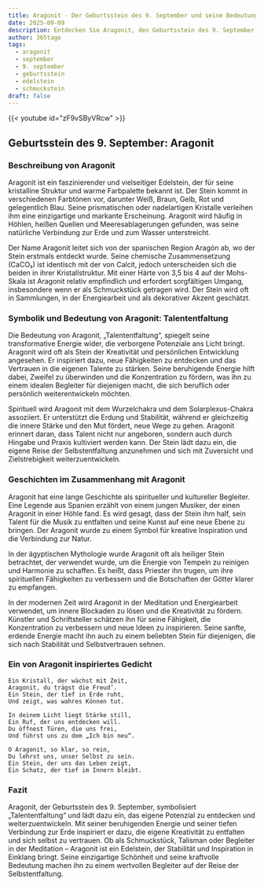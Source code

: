 ```yaml
---
title: Aragonit - Der Geburtsstein des 9. September und seine Bedeutung
date: 2025-09-09
description: Entdecken Sie Aragonit, den Geburtsstein des 9. September, der Talententfaltung symbolisiert. Seine Symbolik und Geschichte werden Sie inspirieren.
author: 365tage
tags:
  - aragonit
  - september
  - 9. september
  - geburtsstein
  - edelstein
  - schmuckstein
draft: false
---
```


{{< youtube id="zF9vSByVRcw" >}}

## Geburtsstein des 9. September: Aragonit

### Beschreibung von Aragonit

Aragonit ist ein faszinierender und vielseitiger Edelstein, der für seine kristalline Struktur und warme Farbpalette bekannt ist. Der Stein kommt in verschiedenen Farbtönen vor, darunter Weiß, Braun, Gelb, Rot und gelegentlich Blau. Seine prismatischen oder nadelartigen Kristalle verleihen ihm eine einzigartige und markante Erscheinung. Aragonit wird häufig in Höhlen, heißen Quellen und Meeresablagerungen gefunden, was seine natürliche Verbindung zur Erde und zum Wasser unterstreicht.

Der Name Aragonit leitet sich von der spanischen Region Aragón ab, wo der Stein erstmals entdeckt wurde. Seine chemische Zusammensetzung (CaCO₃) ist identisch mit der von Calcit, jedoch unterscheiden sich die beiden in ihrer Kristallstruktur. Mit einer Härte von 3,5 bis 4 auf der Mohs-Skala ist Aragonit relativ empfindlich und erfordert sorgfältigen Umgang, insbesondere wenn er als Schmuckstück getragen wird. Der Stein wird oft in Sammlungen, in der Energiearbeit und als dekorativer Akzent geschätzt.

### Symbolik und Bedeutung von Aragonit: Talententfaltung

Die Bedeutung von Aragonit, „Talententfaltung“, spiegelt seine transformative Energie wider, die verborgene Potenziale ans Licht bringt. Aragonit wird oft als Stein der Kreativität und persönlichen Entwicklung angesehen. Er inspiriert dazu, neue Fähigkeiten zu entdecken und das Vertrauen in die eigenen Talente zu stärken. Seine beruhigende Energie hilft dabei, Zweifel zu überwinden und die Konzentration zu fördern, was ihn zu einem idealen Begleiter für diejenigen macht, die sich beruflich oder persönlich weiterentwickeln möchten.

Spirituell wird Aragonit mit dem Wurzelchakra und dem Solarplexus-Chakra assoziiert. Er unterstützt die Erdung und Stabilität, während er gleichzeitig die innere Stärke und den Mut fördert, neue Wege zu gehen. Aragonit erinnert daran, dass Talent nicht nur angeboren, sondern auch durch Hingabe und Praxis kultiviert werden kann. Der Stein lädt dazu ein, die eigene Reise der Selbstentfaltung anzunehmen und sich mit Zuversicht und Zielstrebigkeit weiterzuentwickeln.

### Geschichten im Zusammenhang mit Aragonit

Aragonit hat eine lange Geschichte als spiritueller und kultureller Begleiter. Eine Legende aus Spanien erzählt von einem jungen Musiker, der einen Aragonit in einer Höhle fand. Es wird gesagt, dass der Stein ihm half, sein Talent für die Musik zu entfalten und seine Kunst auf eine neue Ebene zu bringen. Der Aragonit wurde zu einem Symbol für kreative Inspiration und die Verbindung zur Natur.

In der ägyptischen Mythologie wurde Aragonit oft als heiliger Stein betrachtet, der verwendet wurde, um die Energie von Tempeln zu reinigen und Harmonie zu schaffen. Es heißt, dass Priester ihn trugen, um ihre spirituellen Fähigkeiten zu verbessern und die Botschaften der Götter klarer zu empfangen.

In der modernen Zeit wird Aragonit in der Meditation und Energiearbeit verwendet, um innere Blockaden zu lösen und die Kreativität zu fördern. Künstler und Schriftsteller schätzen ihn für seine Fähigkeit, die Konzentration zu verbessern und neue Ideen zu inspirieren. Seine sanfte, erdende Energie macht ihn auch zu einem beliebten Stein für diejenigen, die sich nach Stabilität und Selbstvertrauen sehnen.

### Ein von Aragonit inspiriertes Gedicht

```
Ein Kristall, der wächst mit Zeit,  
Aragonit, du trägst die Freud’.  
Ein Stein, der tief in Erde ruht,  
Und zeigt, was wahres Können tut.  

In deinem Licht liegt Stärke still,  
Ein Ruf, der uns entdecken will.  
Du öffnest Türen, die uns frei,  
Und führst uns zu dem „Ich bin neu“.  

O Aragonit, so klar, so rein,  
Du lehrst uns, unser Selbst zu sein.  
Ein Stein, der uns das Leben zeigt,  
Ein Schatz, der tief im Innern bleibt.  
```

### Fazit

Aragonit, der Geburtsstein des 9. September, symbolisiert „Talententfaltung“ und lädt dazu ein, das eigene Potenzial zu entdecken und weiterzuentwickeln. Mit seiner beruhigenden Energie und seiner tiefen Verbindung zur Erde inspiriert er dazu, die eigene Kreativität zu entfalten und sich selbst zu vertrauen. Ob als Schmuckstück, Talisman oder Begleiter in der Meditation – Aragonit ist ein Edelstein, der Stabilität und Inspiration in Einklang bringt. Seine einzigartige Schönheit und seine kraftvolle Bedeutung machen ihn zu einem wertvollen Begleiter auf der Reise der Selbstentfaltung.